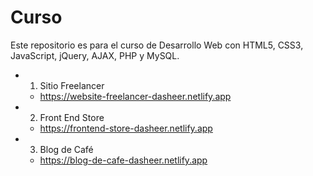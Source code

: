 # Curso

Este repositorio es para el curso de Desarrollo Web con HTML5, CSS3, JavaScript, jQuery, AJAX, PHP y MySQL.

- 1.  Sitio Freelancer
  - https://website-freelancer-dasheer.netlify.app
- 2. Front End Store
  - https://frontend-store-dasheer.netlify.app
- 3. Blog de Café
  - https://blog-de-cafe-dasheer.netlify.app